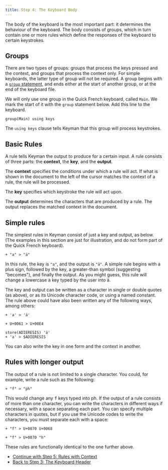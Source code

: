 ```yaml
---
title: Step 4: The Keyboard Body
---
```


The body of the keyboard is the most important part: it determines the
behaviour of the keyboard. The body consists of groups, which in turn
contain one or more rules which define the responses of the keyboard to
certain keystrokes.

## Groups

There are two types of groups: groups that process the keys pressed and
the context, and groups that process the context only. For simple
keyboards, the latter type of group will not be required. A group begins
with a [`group` statement](/developer/language/reference/group), and
ends either at the start of another group, or at the end of the keyboard
file.

We will only use one group in the Quick French keyboard, called `Main`.
We mark the start of it with the `group` statement below. Add this line
to the keyboard.

``` keyman
group(Main) using keys
```

The `using keys` clause tells Keyman that this group will process
keystrokes.

## Basic Rules

A rule tells Keyman the output to produce for a certain input. A rule
consists of three parts: the **context**, the **key**, and the
**output**.

The **context** specifies the conditions under which a rule will act. If
what is shown in the document to the left of the cursor matches the
context of a rule, the rule will be processed.

The **key** specifies which keystroke the rule will act upon.

The **output** determines the characters that are produced by a rule.
The output replaces the matched context in the document.

## Simple rules

The simplest rules in Keyman consist of just a key and output, as below.
(The examples in this section are just for illustration, and do not form
part of the Quick French keyboard).

``` keyman
+ "a" > "ä"
```

In this rule, the key is `"a"`, and the output is `"ä"`. A simple rule
begins with a plus sign, followed by the key, a greater-than symbol
(suggesting "becomes"), and finally the output. As you might guess, this
rule will change a lowercase <kbd>a</kbd> key typed by the
user into ä.

The key and output can be written as a character in single or double
quotes (as above), or as its Unicode character code, or using a named
constant. The rule above could have also been written any of the
following ways, among others:

``` keyman
+ 'a' > 'ä'

+ U+0061 > U+00E4

store(ADIERESIS) 'ä'
+ 'a' > $ADIERESIS
```

You can also write the key in one form and the context in another.

## Rules with longer output

The output of a rule is not limited to a single character. You could,
for example, write a rule such as the following:

``` keyman
+ "f" > "ph"
```

This would change any <kbd>f</kbd> keys typed into ph.
If the output of a rule consists of more than one character, you can
write the characters in different ways if necessary, with a space
separating each part. You can specify multiple characters in quotes, but
if you use the Unicode codes to write the characters, you must separate
each with a space:

``` keyman
+ "f" > U+0070 U+0068

+ "f" > U+0070 "h"
```

These rules are functionally identical to the one further above.

-   [Continue with Step 5: Rules with Context](step-5)
-   [Back to Step 3: The Keyboard Header](step-3)
